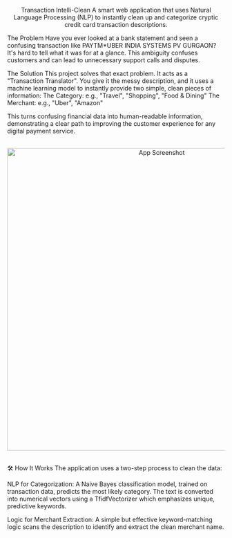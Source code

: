 <div align="center">

Transaction Intelli-Clean
A smart web application that uses Natural Language Processing (NLP) to instantly clean up and categorize cryptic credit card transaction descriptions.

</div>

The Problem
Have you ever looked at a bank statement and seen a confusing transaction like PAYTM*UBER INDIA SYSTEMS PV GURGAON? It's hard to tell what it was for at a glance. This ambiguity confuses customers and can lead to unnecessary support calls and disputes.

The Solution
This project solves that exact problem. It acts as a "Transaction Translator".
You give it the messy description, and it uses a machine learning model to instantly provide two simple, clean pieces of information:
The Category: e.g., "Travel", "Shopping", "Food & Dining"
The Merchant: e.g., "Uber", "Amazon"

This turns confusing financial data into human-readable information, demonstrating a clear path to improving the customer experience for any digital payment service.

<br>
<div align="center">
<img src="https://www.google.com/search?q=https://i.imgur.com/8a3gYq1.png" alt="App Screenshot" width="700"/>
</div>
<br>

🛠️ How It Works
The application uses a two-step process to clean the data:

NLP for Categorization: A Naive Bayes classification model, trained on transaction data, predicts the most likely category. The text is converted into numerical vectors using a TfidfVectorizer which emphasizes unique, predictive keywords.

Logic for Merchant Extraction: A simple but effective keyword-matching logic scans the description to identify and extract the clean merchant name.

